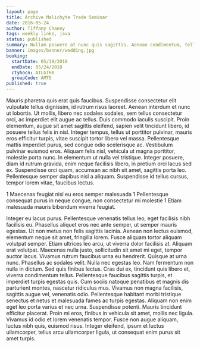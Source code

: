 ```yaml
---
layout: page
title: Archive Malichyte Trade Seminar
date: 2016-05-24
author: Tiffany Chaney
tags: weekly links, java
status: published
summary: Nullam posuere at nunc quis sagittis. Aenean condimentum, tellus vel.
banner: images/banner/wedding.jpg
booking:
  startDate: 05/19/2018
  endDate: 05/24/2018
  ctyhocn: ATLGTHX
  groupCode: AMTS
published: true
---
```

Mauris pharetra quis erat quis faucibus. Suspendisse consectetur elit vulputate tellus dignissim, id rutrum risus laoreet. Aenean interdum et nunc ut lobortis. Ut mollis, libero nec sodales sodales, sem tellus consectetur orci, ac imperdiet elit augue ac tellus. Duis commodo iaculis suscipit. Proin elementum, augue sit amet sagittis eleifend, sapien velit tincidunt libero, id posuere tellus felis in nisl. Integer tempus, tellus ut porttitor pulvinar, mauris eros efficitur turpis, vitae suscipit tortor libero vel massa. Pellentesque mattis imperdiet purus, sed congue odio scelerisque ac. Vestibulum pulvinar euismod eros. Aliquam felis nisl, vehicula ut magna porttitor, molestie porta nunc. In elementum ut nulla vel tristique. Integer posuere, diam id rutrum gravida, enim neque facilisis libero, in pretium orci lacus sed ex. Suspendisse orci quam, accumsan ac nibh sit amet, sagittis porta leo. Pellentesque semper dapibus nisl a aliquam. Suspendisse id tellus cursus, tempor lorem vitae, faucibus lectus.

1 Maecenas feugiat nisl eu eros semper malesuada
1 Pellentesque consequat purus in neque congue, non consectetur mi molestie
1 Etiam malesuada mauris bibendum viverra feugiat.

Integer eu lacus purus. Pellentesque venenatis tellus leo, eget facilisis nibh facilisis eu. Phasellus aliquet eros nec ante semper, ut semper mauris egestas. Ut non metus non felis sagittis lacinia. Aenean non lectus euismod, elementum neque sit amet, fringilla lorem. Fusce aliquam tortor aliquam volutpat semper. Etiam ultrices leo arcu, ut viverra dolor facilisis at. Aliquam erat volutpat. Maecenas nulla justo, sollicitudin sit amet mi eget, tempor auctor lacus. Vivamus rutrum faucibus urna eu hendrerit. Quisque at urna nunc. Phasellus ac sodales velit. Nulla nec egestas leo. Nam fermentum non nulla in dictum. Sed quis finibus lectus. Cras dui ex, tincidunt quis libero et, viverra condimentum tellus.
Pellentesque faucibus sagittis turpis, et imperdiet turpis egestas quis. Cum sociis natoque penatibus et magnis dis parturient montes, nascetur ridiculus mus. Vivamus non magna facilisis, sagittis augue vel, venenatis odio. Pellentesque habitant morbi tristique senectus et netus et malesuada fames ac turpis egestas. Aliquam non enim eget leo porta varius et nec urna. Suspendisse potenti. Mauris tincidunt efficitur placerat. Proin mi eros, finibus in vehicula sit amet, mollis nec ligula. Vivamus id odio et lorem venenatis tempor. Fusce non augue aliquam, luctus nibh quis, euismod risus. Integer eleifend, ipsum et luctus ullamcorper, tellus arcu ullamcorper ligula, ut consequat enim purus sit amet turpis.
